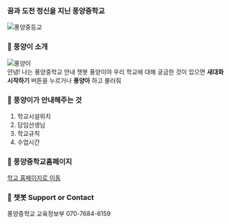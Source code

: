 ### 꿈과 도전 정신을 지닌 풍양중학교 
![풍양중등교](https://user-images.githubusercontent.com/80456991/120893219-101c3e80-c64d-11eb-8e63-3a2897952b45.PNG)  

### 📖 풍양이 소개

![풍양이](https://user-images.githubusercontent.com/80456991/120893639-4ce93500-c64f-11eb-9978-93c56d1a15a8.png)  
안녕! 나는 풍양중학교 안내 챗봇 풍양이야 우리 학교에 대해 궁금한 것이 있으면 **새대화 시작하기** 버튼을 누르거나 **풍양아** 하고 불러줘  

  
### 📖 풍양이가 안내해주는 것
1. 학교시설위치
2. 담임선생님
3. 학교규칙
4. 수업시간

### 📖 풍양중학교홈페이지
  [학교 홈페이지로 이동](http://www.ny-pungyang.ms.kr)  

### 📖 챗봇 Support or Contact
  풍양중학교 교육정보부 070-7684-6159
